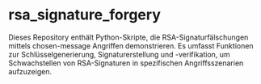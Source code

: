 # rsa_signature_forgery
Dieses Repository enthält Python-Skripte, die RSA-Signaturfälschungen mittels chosen-message Angriffen demonstrieren. Es umfasst Funktionen zur Schlüsselgenerierung, Signaturerstellung und -verifikation, um Schwachstellen von RSA-Signaturen in spezifischen Angriffsszenarien aufzuzeigen.
